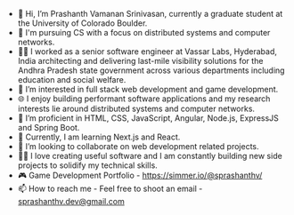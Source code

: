 - 👋 Hi, I’m Prashanth Vamanan Srinivasan, currently a graduate student at the University of Colorado Boulder.
- 📕 I'm pursuing CS with a focus on distributed systems and computer networks.
- 🧑‍💼 I worked as a senior software engineer at Vassar Labs, Hyderabad, India architecting and delivering last-mile visibility solutions for the Andhra Pradesh state government across various departments including education and social welfare.
- 👀 I’m interested in full stack web development and game development.
- 🌐 I enjoy building performant software applications and my research interests lie around distributed systems and computer networks.
- 🌱 I’m proficient in HTML, CSS, JavaScript, Angular, Node.js, ExpressJS and Spring Boot.
- 👨‍ Currently, I am learning Next.js and React.
- 💞️ I’m looking to collaborate on web development related projects.
- 👨‍💻 I love creating useful software and I am constantly building new side projects to solidify my technical skills.
- 🎮 Game Development Portfolio - https://simmer.io/@sprashanthv/
- 📫 How to reach me - Feel free to shoot an email - sprashanthv.dev@gmail.com
